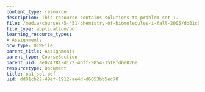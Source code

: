 ```yaml
---
content_type: resource
description: This resource contains solutions to problem set 1.
file: /media/courses/5-451-chemistry-of-biomolecules-i-fall-2005/dd01cb2249ef1912ae4dd6053bb5ec78_ps1_sol.pdf
file_type: application/pdf
learning_resource_types:
- Assignments
ocw_type: OCWFile
parent_title: Assignments
parent_type: CourseSection
parent_uid: ae024781-d172-4bff-9854-15f8fdbe026e
resourcetype: Document
title: ps1_sol.pdf
uid: dd01cb22-49ef-1912-ae4d-d6053bb5ec78
---
```

